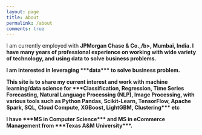 ```yaml
---
layout: page
title: About	
permalink: /about
comments: true
---
```


<div class="row justify-content-between">
<div class="col-md-8 pr-5">


<p>I am currently employed with <b>JPMorgan Chase & Co.,/b>, Mumbai, India. I have many years of professional experience on working with wide variety of technology, and using data to solve business problems.</p>

<p>I am interested in leveraging ***data*** to solve business problem.</p>

<p>This site is to share my current interest and work with machine learning/data science for ***Classification, Regression, Time Series Forecasting, Natural Language Processing (NLP), Image Processing, with various tools such as Python Pandas, Scikit-Learn, TensorFlow, Apache Spark, SQL, Cloud Compute, XGBoost, LightGBM, Clustering*** etc</p>

<p>I have ***MS in Computer Science*** and MS in eCommerce Management from ***Texas A&M University***.</p>

</div>


</div>
